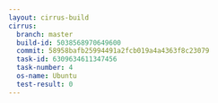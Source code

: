 ```yaml
---
layout: cirrus-build
cirrus:
  branch: master
  build-id: 5038568970649600
  commit: 58958bafb25994491a2fcb019a4a4363f8c23079
  task-id: 6309634611347456
  task-number: 4
  os-name: Ubuntu
  test-result: 0
---
```


